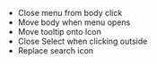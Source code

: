 - Close menu from body click
- Move body when menu opens
- Move tooltip onto Icon
- Close Select when clicking outside
- Replace search icon